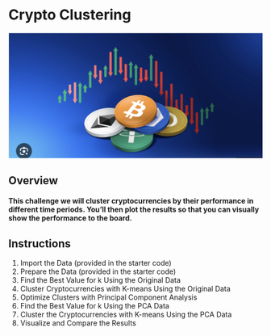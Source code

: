 # Crypto Clustering

![Crypto_Picture](Images/crypto_picture.png)

## Overview
#### This challenge we will cluster cryptocurrencies by their performance in different time periods. You’ll then plot the results so that you can visually show the performance to the board.

## Instructions
1. Import the Data (provided in the starter code)
2. Prepare the Data (provided in the starter code)
3. Find the Best Value for k Using the Original Data
4. Cluster Cryptocurrencies with K-means Using the Original Data
5. Optimize Clusters with Principal Component Analysis
6. Find the Best Value for k Using the PCA Data
7. Cluster the Cryptocurrencies with K-means Using the PCA Data
8. Visualize and Compare the Results
